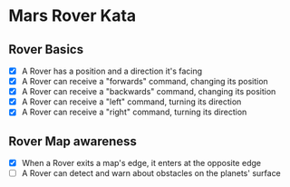 # Mars Rover Kata

## Rover Basics
* [x] A Rover has a position and a direction it's facing
* [x] A Rover can receive a "forwards" command, changing its position
* [x] A Rover can receive a "backwards" command, changing its position
* [x] A Rover can receive a "left" command, turning its direction
* [x] A Rover can receive a "right" command, turning its direction

## Rover Map awareness
* [x] When a Rover exits a map's edge, it enters at the opposite edge
* [ ] A Rover can detect and warn about obstacles on the planets' surface
